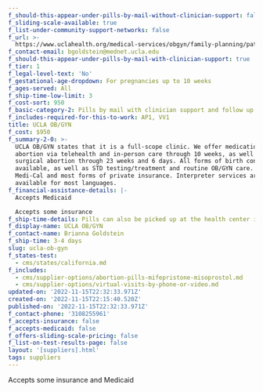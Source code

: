 ```yaml
---
f_should-this-appear-under-pills-by-mail-without-clinician-support: false
f_sliding-scale-available: true
f_list-under-community-support-networks: false
f_url: >-
  https://www.uclahealth.org/medical-services/obgyn/family-planning/patient-resources/medical-abortion
f_contact-email: bgoldstein@mednet.ucla.edu
f_should-this-appear-under-pills-by-mail-with-clinician-support: true
f_tier: 1
f_legal-level-text: 'No'
f_gestational-age-dropdown: For pregnancies up to 10 weeks
f_ages-served: All
f_ship-time-low-limit: 3
f_cost-sort: 950
f_basic-category-2: Pills by mail with clinician support and follow up services
f_includes-required-for-this-to-work: AP1, VV1
title: UCLA OB/GYN
f_cost: $950
f_summary-2-0: >-
  UCLA OB/GYN states that it is a full-scope clinic. We offer medication
  abortion via telehealth and in-person care through 10 weeks, as well as
  surgical abortion through 23 weeks and 6 days. All forms of birth control are
  available, as well as STD testing/treatment and routine OB/GYN care. We take
  Medi-Cal and most forms of private insurance. Interpreter services are
  available for most languages.
f_financial-assistance-details: |-
  Accepts Medicaid

  Accepts some insurance
f_ship-time-details: Pills can also be picked up at the health center in Los Angeles
f_display-name: UCLA OB/GYN
f_contact-name: Brianna Goldstein
f_ship-time: 3-4 days
slug: ucla-ob-gyn
f_states-test:
  - cms/states/california.md
f_includes:
  - cms/supplier-options/abortion-pills-mifepristone-misoprostol.md
  - cms/supplier-options/virtual-visits-by-phone-or-video.md
updated-on: '2022-11-15T22:32:33.971Z'
created-on: '2022-11-15T22:15:40.520Z'
published-on: '2022-11-15T22:32:33.971Z'
f_contact-phone: '3108255961'
f_accepts-insurance: false
f_accepts-medicaid: false
f_offers-sliding-scale-pricing: false
f_list-on-test-results-page: false
layout: '[suppliers].html'
tags: suppliers
---
```


Accepts some insurance and Medicaid
